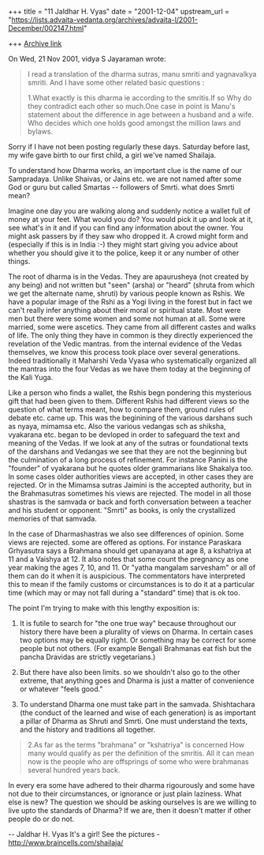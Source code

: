 +++
title = "11 Jaldhar H. Vyas"
date = "2001-12-04"
upstream_url = "https://lists.advaita-vedanta.org/archives/advaita-l/2001-December/002147.html"

+++
[Archive link](https://lists.advaita-vedanta.org/archives/advaita-l/2001-December/002147.html)

On Wed, 21 Nov 2001, vidya S Jayaraman wrote:

> I read a translation of the dharma sutras, manu smriti
> and yagnavalkya smriti.
> And I have some other related basic questions :
>
> 1.What exactly is this dharma ie according to the
> smritis.If so Why do they contradict each other so
> much.One case in point is Manu's statement about the
> difference in age between a husband and a wife.
> Who decides which one holds good amongst the million
> laws and bylaws.
>

Sorry if I have not been posting regularly these days.  Saturday before
last, my wife gave birth to our first child, a girl we've named Shailaja.

To understand how Dharma works, an important clue is the name of our
Sampradaya.  Unlike Shaivas, or Jains etc.  we are not named after some
God or guru but called Smartas -- followers of Smrti.  what does Smrti
mean?

Imagine one day you are walking along and suddenly notice a wallet full of
money at your feet.  What would you do?  You would pick it up and look at
it, see what's in it and if you can find any information about the owner.
You might ask passers by if they saw who dropped it.  A crowd might form
and (especially if this is in India :-) they might start giving you advice
about whether you should give it to the police, keep it or any number of
other things.

The root of dharma is in the Vedas.  They are apaurusheya (not created by
any being) and not written but "seen" (arsha) or "heard" (shruta from
which we get the alternate name, shruti) by various people known as Rshis.
We have a popular image of the Rshi as a Yogi living in the forest but in
fact we can't really infer anything about their moral or spiritual state.
Most were men but there were some women and some not human at all.  Some
were married, some were ascetics.  They came from all different castes and
walks of life.  The only thing they have in common is they directly
experienced the revelation of the Vedic mantras.  from the internal
evidence of the Vedas themselves, we know this process took place over
several generations.  Indeed traditionally it Maharshi Veda Vyasa who
systematically organized all the mantras into the four Vedas as we have
them today at the beginning of the Kali Yuga.

Like a person who finds a wallet, the Rshis begn pondering this mysterious
gift that had been given to them. Different Rshis had different views so
the question of what terms meant, how to compare them, ground rules of
debate etc. came up.  This was the beginining of the various darshans such
as nyaya, mimamsa etc.  Also the various vedangas sch as shiksha,
vyakarana etc.  began to be devloped in order to safeguard the text and
meaning of the Vedas.  If we look at any of the sutras or foundational
texts of the darshans and Vedangas we see that they are not the beginning
but the culmination of a long process of refinement.  For instance Panini
is the "founder" of vyakarana but he quotes older grammarians like
Shakalya too.  In some cases older authorities views are accepted, in
other cases they are rejected.  Or in the Mimamsa sutras Jaimini is the
accepted authority, but in the Brahmasutras sometimes his views are
rejected.  The model in all those shastras is the samvada or
back and forth conversation between a teacher and his student or opponent.
"Smrti" as books, is only the crystallized memories of that samvada.

In the case of Dharmashastras we also see differences of opinion.  Some
views are rejected.  some are offered as options.  For instance Paraskara
Grhyasutra says a Brahmana should get upanayana at age 8, a kshatriya at
11 and a Vaishya at 12.  It also notes that some count the pregnancy as
one year making the ages 7, 10, and 11.  Or "yatha mangalam sarvesham" or
all of them can do it when it is auspicious.  The commentators have
interpreted this to mean if the family customs or circumstances is to do
it at a particular time (which may or may not fall during a "standard"
time) that is ok too.

The point I'm trying to make with this lengthy exposition is:

1.  It is futile to search for "the one true way" because throughout our
history there have been a plurality of views on Dharma.  In certain cases
two options may be equally right.  Or something may be correct for some
people but not others.  (For example Bengali Brahmanas eat fish but the
pancha Dravidas are strictly vegetarians.)

2.  But there have also been limits.  so we shouldn't also go to the other
extreme, that anything goes and Dharma is just a matter of convenience or
whatever "feels good."

3.  To understand Dharma one must take part in the samvada.  Shishtachara
(the conduct of the learned and wise of each generation) is as important a
pillar of Dharma as Shruti and Smrti.  One must understand the texts, and
the history and traditions all together.

> 2.As far as the terms "brahmana" or "kshatriya" is
> concerned How many would qualify as per the definition
> of the smritis.
> All it can mean now is the people who are offsprings
> of some who were brahmanas several hundred years back.

In every era some have adhered to their dharma rigourously and some have
not due to their circumstances, or ignorance or just plain laziness.  What
else is new?  The question we should be asking ourselves is are we willing
to live upto the standards of Dharma?  If we are, then it doesn't matter
if other people do or do not.

--
Jaldhar H. Vyas <jaldhar at braincells.com>
It's a girl! See the pictures - http://www.braincells.com/shailaja/

